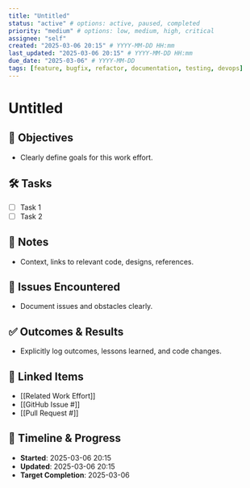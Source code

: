 ```yaml
---
title: "Untitled"
status: "active" # options: active, paused, completed
priority: "medium" # options: low, medium, high, critical
assignee: "self"
created: "2025-03-06 20:15" # YYYY-MM-DD HH:mm
last_updated: "2025-03-06 20:15" # YYYY-MM-DD HH:mm
due_date: "2025-03-06" # YYYY-MM-DD
tags: [feature, bugfix, refactor, documentation, testing, devops]
---
```


# Untitled

## 🚩 Objectives
- Clearly define goals for this work effort.

## 🛠 Tasks
- [ ] Task 1
- [ ] Task 2

## 📝 Notes
- Context, links to relevant code, designs, references.

## 🐞 Issues Encountered
- Document issues and obstacles clearly.

## ✅ Outcomes & Results
- Explicitly log outcomes, lessons learned, and code changes.

## 📌 Linked Items
- [[Related Work Effort]]
- [[GitHub Issue #]]
- [[Pull Request #]]

## 📅 Timeline & Progress
- **Started**: 2025-03-06 20:15
- **Updated**: 2025-03-06 20:15
- **Target Completion**: 2025-03-06